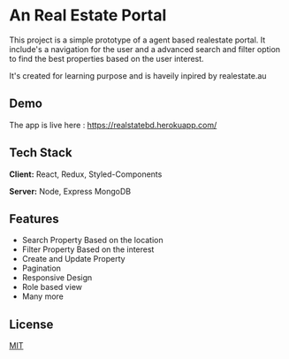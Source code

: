 
# An Real Estate Portal

This project is a simple prototype of a agent based realestate portal. It include's a navigation for the user and a advanced search and filter option to find the best properties based on the user interest.

It's created for learning purpose and is haveily inpired by realestate.au
## Demo

The app is live here : https://realstatebd.herokuapp.com/


## Tech Stack

**Client:** React, Redux, Styled-Components

**Server:** Node, Express MongoDB


## Features

- Search Property Based on the location
- Filter Property Based on the interest
- Create and Update Property
- Pagination
- Responsive Design
- Role based view
- Many more


## License

[MIT](https://choosealicense.com/licenses/mit/)


